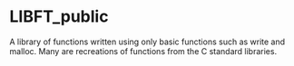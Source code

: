 # LIBFT_public
A library of functions written using only basic functions such as write and malloc.
Many are recreations of functions from the C standard libraries.
